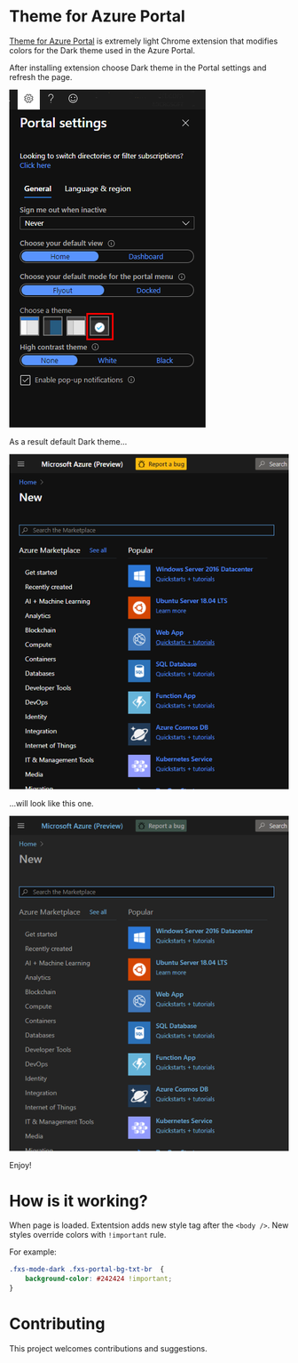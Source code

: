 # Theme for Azure Portal


[Theme for Azure Portal](https://chrome.google.com/webstore/detail/easy-theme-for-azure-port/jnfbljnollcdbbfmenlajfbnjgocifgc) is extremely light Chrome extension that modifies colors for the Dark theme used in the Azure Portal.

After installing extension choose Dark theme in the Portal settings and refresh the page.

![](images/demo_settings.png)

As a result default Dark theme...

![](images/demo_old.png)

...will look like this one.  

![](images/demo_new.png)

Enjoy!

# How is it working?

When page is loaded.  Extentsion adds new style tag after the `<body />`.  New styles override colors with `!important` rule.

For example:

```css
.fxs-mode-dark .fxs-portal-bg-txt-br  {
	background-color: #242424 !important;
}
```

# Contributing

This project welcomes contributions and suggestions.
